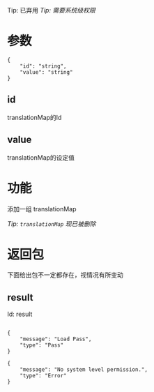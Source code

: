 Tip: 已弃用
_Tip: 需要系统级权限_
# 参数
```
{
    "id": "string",
    "value": "string"
}
```
## id
translationMap的Id
## value
translationMap的设定值
# 功能
添加一组 translationMap

_Tip: `translationMap` 现已被删除_
# 返回包
下面给出包不一定都存在，视情况有所变动

## result
Id: result

```

{
    "message": "Load Pass",
    "type": "Pass"
}

{
    "message": "No system level permission.",
    "type": "Error"
}

```
